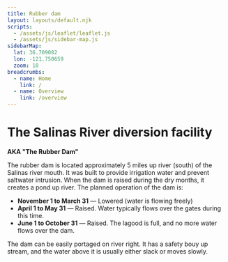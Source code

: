 ```yaml
---
title: Rubber dam
layout: layouts/default.njk
scripts:
  - /assets/js/leaflet/leaflet.js
  - /assets/js/sidebar-map.js
sidebarMap:
  lat: 36.709082
  lon: -121.750659
  zoom: 10
breadcrumbs:
  - name: Home
    link: /
  - name: Overview
    link: /overview
---
```


# The Salinas River diversion facility

**AKA "The Rubber Dam"**

The rubber dam is located approximately 5 miles up river (south) of the Salinas river mouth. It was built to provide irrigation water and prevent saltwater intrusion. When the dam is raised during the dry months, it creates a pond up river. The planned operation of the dam is:

- **November 1 to March 31** — Lowered (water is flowing freely)
- **April 1 to May 31** — Raised. Water typically flows over the gates during this time.
- **June 1 to October 31** — Raised. The lagood is full, and no more water flows over the dam.

The dam can be easily portaged on river right. It has a safety bouy up stream, and the water above it is usually either slack or moves slowly.
